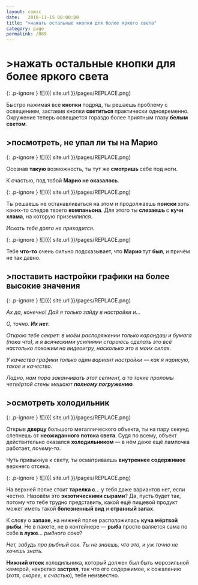```yaml
---
layout: comic
date:   2018-11-15 00:00:00 
title: ">нажать остальные кнопки для более яркого света"
category: page
permalink: /089
---
```

# >нажать остальные кнопки для более яркого света

{: .p-ignore }
![]({{ site.url }}/pages/REPLACE.png)

Быстро нажимая все <strong>кнопки </strong>подряд, ты решаешь проблему с освещением, заставив кнопки <strong>светиться </strong>практически одновременно. Окружение теперь освещается гораздо более приятным глазу <strong>белым светом</strong>.

## >посмотреть, не упал ли ты на Марио

{: .p-ignore }
![]({{ site.url }}/pages/REPLACE.png)

Осознав <strong>такую </strong>возможность, ты тут же <strong>смотришь </strong>себе под ноги.

К счастью, под тобой <strong>Марио не оказалось</strong>.

{: .p-ignore }
![]({{ site.url }}/pages/REPLACE.png)

Ты решаешь не останавливаться на этом и продолжаешь <strong>поиски </strong>хоть каких-то следов твоего <strong>компаньона</strong>. Для этого ты <strong>слезаешь </strong>с <strong>кучи хлама</strong>, на которую приземлился.

<em>Искать тебе долго не приходится.</em>

{: .p-ignore }
![]({{ site.url }}/pages/REPLACE.png)

Тебе <strong>что-то</strong> очень сильно подсказывает, что <strong>Марио </strong>тут <strong>был</strong>, и причём не так давно.

## >поставить настройки графики на более высокие значения

{: .p-ignore }
![]({{ site.url }}/pages/REPLACE.png)

<em>Ах да, конечно! Дай я только зайду в настройки и…</em>

<em>О, точно. <strong><strong>Их нет</strong></strong>. </em>

<em>Открою тебе секрет: в моём распоряжении только карандаш и бумага (пока что), и я всяческими усилиями стараюсь сделать это всё настолько похожим на видеоигру, насколько это в моих силах.</em>

<em>У качества графики только один вариант настройки — как я нарисую, такое и качество.</em>

<em>Ладно, нам пора заканчивать этот сегмент, а то такие проломы четвёртой стены мешают <strong><strong>полному погружению</strong></strong>.</em>

## >осмотреть холодильник

{: .p-ignore }
![]({{ site.url }}/pages/REPLACE.png)

Открыв <strong>дверцу </strong>большого металлического объекта, ты на пару секунд слепнешь от <strong>неожиданного потока света</strong>. Судя по всему, объект действительно оказался <strong>холодильником </strong>— в нём даже ещё лампочка работает, <em>почему-то</em>.

Чуть привыкнув к свету, ты осматриваешь <strong>внутреннее содержимое</strong> верхнего отсека.

{: .p-ignore }
![]({{ site.url }}/pages/REPLACE.png)

На верхней полке стоит <strong>тарелка с</strong>… у тебя даже вариантов нет, если честно. Назовём это <strong>экзотическими сырами</strong>? Да, пусть будет так, потому что тебе трудно представить, какой ещё пищевой продукт может иметь такой <strong>болезненный вид</strong> и <strong>странный запах</strong>.

К слову о <strong>запахе</strong>, на нижней полке расположилась <strong>куча мёртвой рыбы</strong>. Не в пакете, не в контейнере — <strong>рыба </strong>просто валяется сама по себе <strong>в луже</strong>… <em>рыбного сока</em>?

<em>Нет, забудь про рыбный сок. Ты не знаешь, что это, и уж точно не хочешь знать.</em>

<strong>Нижний отсек</strong> холодильника, который должен был быть морозильной камерой, накрепко <strong>застрял</strong>, так что его содержимое, к сожалению (<em>хотя, скорее, к счастью</em>), тебе неизвестно.
